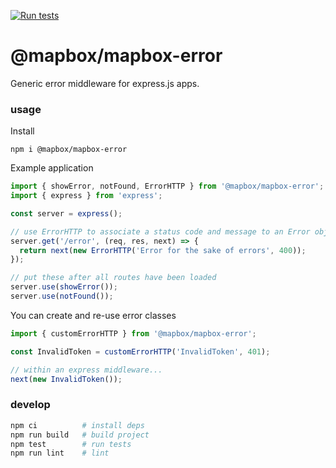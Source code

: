 [![Run tests](https://github.com/mapbox/mapbox-error/actions/workflows/test.yml/badge.svg)](https://github.com/mapbox/mapbox-error/actions/workflows/test.yml)

# @mapbox/mapbox-error

Generic error middleware for express.js apps.

### usage

Install

```
npm i @mapbox/mapbox-error
```

Example application

```js
import { showError, notFound, ErrorHTTP } from '@mapbox/mapbox-error';
import { express } from 'express';

const server = express();

// use ErrorHTTP to associate a status code and message to an Error object
server.get('/error', (req, res, next) => {
  return next(new ErrorHTTP('Error for the sake of errors', 400));
});

// put these after all routes have been loaded
server.use(showError());
server.use(notFound());
```

You can create and re-use error classes

```js
import { customErrorHTTP } from '@mapbox/mapbox-error';

const InvalidToken = customErrorHTTP('InvalidToken', 401);

// within an express middleware...
next(new InvalidToken());
```

### develop

```sh
npm ci          # install deps
npm run build   # build project
npm test        # run tests
npm run lint    # lint
```
